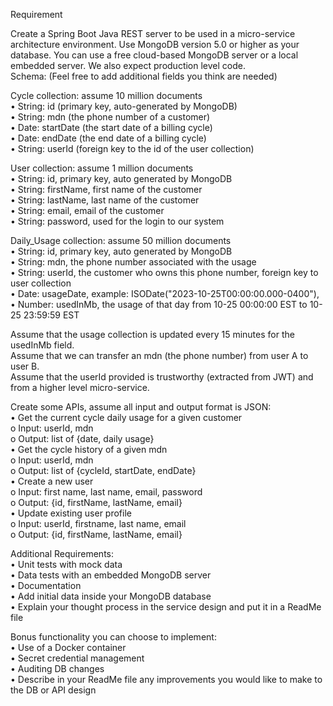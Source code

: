 Requirement

Create a Spring Boot Java REST server to be used in a micro-service architecture environment. Use MongoDB version 5.0 or higher as your database. You can use a free cloud-based MongoDB server or a local embedded server. We also expect production level code.  
Schema: (Feel free to add additional fields you think are needed)  
  
Cycle collection: assume 10 million documents  
•	String: id (primary key, auto-generated by MongoDB)  
•	String: mdn (the phone number of a customer)  
•	Date: startDate (the start date of a billing cycle)  
•	Date: endDate (the end date of a billing cycle)  
•	String: userId (foreign key to the id of the user collection)  
   
User collection: assume 1 million documents  
•	String: id, primary key, auto generated by MongoDB  
•	String: firstName, first name of the customer  
•	String: lastName, last name of the customer  
•	String: email, email of the customer  
•	String: password, used for the login to our system  
   
Daily_Usage collection: assume 50 million documents  
•	String: id, primary key, auto generated by MongoDB  
•	String: mdn, the phone number associated with the usage  
•	String: userId, the customer who owns this phone number, foreign key to user collection  
•	Date: usageDate, example: ISODate("2023-10-25T00:00:00.000-0400"),   
•	Number: usedInMb, the usage of that day from 10-25 00:00:00 EST to 10-25 23:59:59 EST  
   
Assume that the usage collection is updated every 15 minutes for the usedInMb field.   
Assume that we can transfer an mdn (the phone number) from user A to user B.  
Assume that the userId provided is trustworthy (extracted from JWT) and from a higher level micro-service.  
    
Create some APIs, assume all input and output format is JSON:  
•	Get the current cycle daily usage for a given customer   
o	Input: userId, mdn   
o	Output: list of {date, daily usage}  
•	Get the cycle history of a given mdn  
o	Input: userId, mdn  
o	Output: list of {cycleId, startDate, endDate}  
•	Create a new user  
o	Input: first name, last name, email, password  
o	Output: {id, firstName, lastName, email}  
•	Update existing user profile  
o	Input: userId, firstname, last name, email  
o	Output: {id, firstName, lastName, email}  
   
Additional Requirements:  
•	Unit tests with mock data  
•	Data tests with an embedded MongoDB server  
•	Documentation  
•	Add initial data inside your MongoDB database  
•	Explain your thought process in the service design and put it in a ReadMe file  
   
Bonus functionality you can choose to implement:  
•	Use of a Docker container  
•	Secret credential management  
•	Auditing DB changes  
•	Describe in your ReadMe file any improvements you would like to make to the DB or API design  

